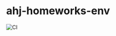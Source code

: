 # ahj-homeworks-env
![CI](https://github.com/<OWNER>/<REPOSITORY>/actions/workflows/web.yml/badge.svg)
